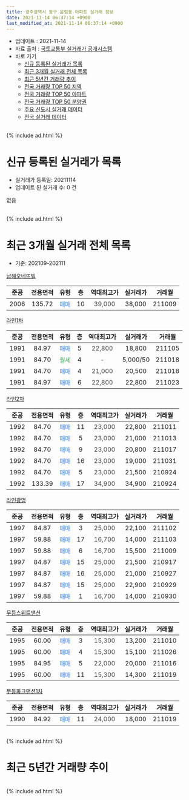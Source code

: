 ```yaml
---
title: 광주광역시 동구 운림동 아파트 실거래 정보
date: 2021-11-14 06:37:14 +0900
last_modified_at: 2021-11-14 06:37:14 +0900
---
```


* 업데이트 : 2021-11-14
* 자료 출처 : [국토교통부 실거래가 공개시스템](http://rt.molit.go.kr)
* 바로 가기
    * [신규 등록된 실거래가 목록](#신규-등록된-실거래가-목록)
    * [최근 3개월 실거래 전체 목록](#최근-3개월-실거래-전체-목록)
    * [최근 5년간 거래량 추이](#최근-5년간-거래량-추이)
    * [전국 거래량 TOP 50 지역](https://inasie.github.io/apt-trade-info/최근-3개월-전국에서-가장-거래가-많이-발생한-지역)
    * [전국 거래량 TOP 50 아파트](https://inasie.github.io/apt-trade-info/최근-3개월-전국에서-가장-거래가-많이-발생한-아파트)
    * [전국 거래량 TOP 50 분양권](https://inasie.github.io/apt-trade-info/최근-3개월-전국에서-가장-거래가-많이-발생한-분양권)
    * [주요 신도시 실거래 데이터](https://inasie.github.io/apt-trade-info/주요-신도시)
    * [전국 실거래 데이터](https://inasie.github.io/apt-trade-info/전국)
<br>
{% include ad.html %}
<br>

# 신규 등록된 실거래가 목록
* 실거래가 등록일: 20211114
* 업데이트 된 실거래 수: 0 건

없음

<br>
{% include ad.html %}
<br>

# 최근 3개월 실거래 전체 목록
* 기준: 202109-202111


[남해오네뜨빌](https://search.naver.com/search.naver?query=%EA%B4%91%EC%A3%BC%EA%B4%91%EC%97%AD%EC%8B%9C+%EB%8F%99%EA%B5%AC+%EC%9A%B4%EB%A6%BC%EB%8F%99+%EB%82%A8%ED%95%B4%EC%98%A4%EB%84%A4%EB%9C%A8%EB%B9%8C)

|준공|전용면적|유형|층|역대최고가|실거래가|거래월|
|:---:|:---:|:---:|:---:|:---:|:---:|:---:|
|2006|135.72|<span style="color:#4285f3">매매</span>|10|<span style="color:#444444">39,000</span>|38,000|211009|

[라인1차](https://search.naver.com/search.naver?query=%EA%B4%91%EC%A3%BC%EA%B4%91%EC%97%AD%EC%8B%9C+%EB%8F%99%EA%B5%AC+%EC%9A%B4%EB%A6%BC%EB%8F%99+%EB%9D%BC%EC%9D%B81%EC%B0%A8)

|준공|전용면적|유형|층|역대최고가|실거래가|거래월|
|:---:|:---:|:---:|:---:|:---:|:---:|:---:|
|1991|84.97|<span style="color:#4285f3">매매</span>|5|<span style="color:#444444">22,800</span>|18,800|211105|
|1991|84.70|<span style="color:#34a853">월세</span>|4|<span style="color:#444444">-</span>|5,000/50|211018|
|1991|84.70|<span style="color:#4285f3">매매</span>|4|<span style="color:#444444">21,000</span>|20,500|211018|
|1991|84.97|<span style="color:#4285f3">매매</span>|6|<span style="color:#444444">22,800</span>|22,800|211023|

[라인2차](https://search.naver.com/search.naver?query=%EA%B4%91%EC%A3%BC%EA%B4%91%EC%97%AD%EC%8B%9C+%EB%8F%99%EA%B5%AC+%EC%9A%B4%EB%A6%BC%EB%8F%99+%EB%9D%BC%EC%9D%B82%EC%B0%A8)

|준공|전용면적|유형|층|역대최고가|실거래가|거래월|
|:---:|:---:|:---:|:---:|:---:|:---:|:---:|
|1992|84.70|<span style="color:#4285f3">매매</span>|11|<span style="color:#444444">23,000</span>|22,800|211011|
|1992|84.70|<span style="color:#4285f3">매매</span>|5|<span style="color:#444444">23,000</span>|21,000|211013|
|1992|84.70|<span style="color:#4285f3">매매</span>|9|<span style="color:#444444">23,000</span>|20,800|211017|
|1992|84.70|<span style="color:#4285f3">매매</span>|16|<span style="color:#444444">23,000</span>|19,000|211031|
|1992|84.70|<span style="color:#4285f3">매매</span>|5|<span style="color:#444444">23,000</span>|21,500|210924|
|1992|133.39|<span style="color:#4285f3">매매</span>|17|<span style="color:#444444">34,900</span>|34,900|210924|

[라인광명](https://search.naver.com/search.naver?query=%EA%B4%91%EC%A3%BC%EA%B4%91%EC%97%AD%EC%8B%9C+%EB%8F%99%EA%B5%AC+%EC%9A%B4%EB%A6%BC%EB%8F%99+%EB%9D%BC%EC%9D%B8%EA%B4%91%EB%AA%85)

|준공|전용면적|유형|층|역대최고가|실거래가|거래월|
|:---:|:---:|:---:|:---:|:---:|:---:|:---:|
|1997|84.87|<span style="color:#4285f3">매매</span>|3|<span style="color:#444444">25,000</span>|22,100|211102|
|1997|59.88|<span style="color:#4285f3">매매</span>|17|<span style="color:#444444">16,700</span>|14,000|211103|
|1997|59.88|<span style="color:#4285f3">매매</span>|6|<span style="color:#444444">16,700</span>|15,500|211009|
|1997|84.87|<span style="color:#4285f3">매매</span>|15|<span style="color:#444444">25,000</span>|21,500|210917|
|1997|84.87|<span style="color:#4285f3">매매</span>|16|<span style="color:#444444">25,000</span>|21,000|210927|
|1997|84.87|<span style="color:#4285f3">매매</span>|15|<span style="color:#444444">25,000</span>|22,900|210929|
|1997|59.88|<span style="color:#4285f3">매매</span>|1|<span style="color:#444444">16,700</span>|14,000|210930|

[무등스위트맨션](https://search.naver.com/search.naver?query=%EA%B4%91%EC%A3%BC%EA%B4%91%EC%97%AD%EC%8B%9C+%EB%8F%99%EA%B5%AC+%EC%9A%B4%EB%A6%BC%EB%8F%99+%EB%AC%B4%EB%93%B1%EC%8A%A4%EC%9C%84%ED%8A%B8%EB%A7%A8%EC%85%98)

|준공|전용면적|유형|층|역대최고가|실거래가|거래월|
|:---:|:---:|:---:|:---:|:---:|:---:|:---:|
|1995|60.00|<span style="color:#4285f3">매매</span>|3|<span style="color:#444444">15,300</span>|13,200|211010|
|1995|60.00|<span style="color:#4285f3">매매</span>|4|<span style="color:#444444">15,300</span>|15,100|211026|
|1995|84.95|<span style="color:#4285f3">매매</span>|5|<span style="color:#444444">22,000</span>|20,000|211016|
|1995|60.00|<span style="color:#4285f3">매매</span>|11|<span style="color:#444444">15,300</span>|14,300|211019|

[무등파크맨션1차](https://search.naver.com/search.naver?query=%EA%B4%91%EC%A3%BC%EA%B4%91%EC%97%AD%EC%8B%9C+%EB%8F%99%EA%B5%AC+%EC%9A%B4%EB%A6%BC%EB%8F%99+%EB%AC%B4%EB%93%B1%ED%8C%8C%ED%81%AC%EB%A7%A8%EC%85%981%EC%B0%A8)

|준공|전용면적|유형|층|역대최고가|실거래가|거래월|
|:---:|:---:|:---:|:---:|:---:|:---:|:---:|
|1990|84.92|<span style="color:#4285f3">매매</span>|11|<span style="color:#444444">24,000</span>|18,000|211019|


<br>
{% include ad.html %}
<br>

# 최근 5년간 거래량 추이


<div style="width:100%;">
    <canvas id="deal_progress" height="200"></canvas>
</div>

<script>
new Chart(document.getElementById("deal_progress"), {
    type: 'line',
    data: {
        labels: ['201611','201612','201701','201702','201703','201704','201705','201706','201707','201708','201709','201710','201711','201712','201801','201802','201803','201804','201805','201806','201807','201808','201809','201810','201811','201812','201901','201902','201903','201904','201905','201906','201907','201908','201909','201910','201911','201912','202001','202002','202003','202004','202005','202006','202007','202008','202009','202010','202011','202012','202101','202102','202103','202104','202105','202106','202107','202108','202109','202110','202111'],
        datasets: [{
            label: '매매',
            pointRadius: 1,
            data: [5, 5, 4, 10, 4, 3, 5, 4, 9, 12, 10, 6, 9, 5, 5, 5, 8, 8, 3, 2, 7, 13, 12, 9, 3, 0, 2, 5, 4, 5, 4, 10, 5, 3, 6, 6, 10, 6, 7, 9, 3, 6, 6, 8, 5, 4, 10, 5, 6, 9, 12, 4, 5, 20, 14, 4, 15, 7, 6, 13, 3],
            borderColor: "rgba(255, 201, 14, 1)",
            backgroundColor: "rgba(255, 201, 14, 0.5)",
            fill: false,
            lineTension: 0
        },{
            label: '전월세',
            pointRadius: 1,
            data: [0, 3, 1, 2, 0, 2, 3, 3, 1, 0, 3, 2, 1, 0, 1, 2, 2, 3, 3, 2, 0, 0, 1, 3, 1, 1, 1, 2, 1, 2, 1, 1, 4, 4, 3, 1, 1, 1, 1, 4, 3, 0, 3, 3, 0, 2, 5, 0, 1, 2, 1, 2, 2, 2, 2, 2, 2, 0, 0, 1, 0],
            borderColor: "rgba(0, 141, 185, 1)",
            backgroundColor: "rgba(0, 141, 185, 0.5)",
            fill: false,
            lineTension: 0
        }
        ]
    },
    options: {
        responsive: true,
        title: {
            display: false
        },
        tooltips: {
            mode: 'index',
            intersect: false
        },
        hover: {
            mode: 'nearest',
            intersect: true
        },
        scales: {
            xAxes: [{
                display: true,
                scaleLabel: {
                    display: true,
                    labelString: '년/월'
                }
            }],
            yAxes: [{
                display: true,
                ticks: {
                    suggestedMin: 0,
                },
                scaleLabel: {
                    display: true,
                    labelString: '실거래 수'
                }
            }]
        }
    }
});

</script>


<br>
{% include ad.html %}
<br>

